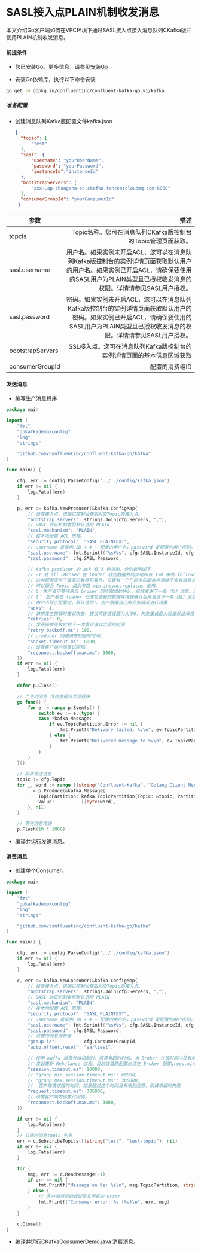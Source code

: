 # SASL接入点PLAIN机制收发消息

本文介绍Go客户端如何在VPC环境下通过SASL接入点接入消息队列CKafka版并使用PLAIN机制收发消息。

#### 前提条件

- 您已安装Go。更多信息，请参见[安装Go](https://golang.org/download)

- 安装Go依赖库，执行以下命令安装

```bash
go get -v gopkg.in/confluentinc/confluent-kafka-go.v1/kafka
```


##### 准备配置

- 创建消息队列Kafka版配置文件kafka.json

  ```json
  {
    "topic": [
        "test"
    ],
    "sasl": {
        "username": "yourUserName",
        "password": "yourPassword",
        "instanceId":"instanceId"
    },
    "bootstrapServers": [
        "xxx-.ap-changsha-ec.ckafka.tencentcloudmq.com:6000"
    ],
    "consumerGroupId": "yourConsumerId"
   }  

  ```

| 参数  | 描述 |  
| ----  |  --:|
| topcis | Topic名称。您可在消息队列CKafka版控制台的Topic管理页面获取。| 
| sasl.username | 用户名。如果实例未开启ACL，您可以在消息队列Kafka版控制台的实例详情页面获取默认用户的用户名。如果实例已开启ACL，请确保要使用的SASL用户为PLAIN类型且已授权收发消息的权限。详情请参见SASL用户授权。 |
| sasl.password |  密码。如果实例未开启ACL，您可以在消息队列Kafka版控制台的实例详情页面获取默认用户的密码。如果实例已开启ACL，请确保要使用的SASL用户为PLAIN类型且已授权收发消息的权限。详情请参见SASL用户授权。| 
| bootstrapServers |  SSL接入点。您可在消息队列Kafka版控制台的实例详情页面的基本信息区域获取 |
| consumerGroupId | 配置的消费组ID | 


#### 发送消息

- 编写生产消息程序

```go
package main

import (
	"fmt"
	"gokafkademo/config"
	"log"
	"strings"

	"github.com/confluentinc/confluent-kafka-go/kafka"
)

func main() {

	cfg, err := config.ParseConfig("../../config/kafka.json")
	if err != nil {
		log.Fatal(err)
	}

	p, err := kafka.NewProducer(&kafka.ConfigMap{
		// 设置接入点，请通过控制台获取对应Topic的接入点。
		"bootstrap.servers": strings.Join(cfg.Servers, ","),
		// SASL 验证机制类型默认选用 PLAIN
		"sasl.mechanism": "PLAIN",
		// 在本地配置 ACL 策略。
		"security.protocol": "SASL_PLAINTEXT",
		// username 是实例 ID + # + 配置的用户名，password 是配置的用户密码。
		"sasl.username": fmt.Sprintf("%s#%s", cfg.SASL.InstanceId, cfg.SASL.Username),
		"sasl.password": cfg.SASL.Password,

		// Kafka producer 的 ack 有 3 种机制，分别说明如下：
		// -1 或 all：Broker 在 leader 收到数据并同步给所有 ISR 中的 follower 后，才应答给 Producer 继续发送下一条（批）消息。
		// 这种配置提供了最高的数据可靠性，只要有一个已同步的副本存活就不会有消息丢失。注意：这种配置不能确保所有的副本读写入该数据才返回，
		// 可以配合 Topic 级别参数 min.insync.replicas 使用。
		// 0：生产者不等待来自 broker 同步完成的确认，继续发送下一条（批）消息。这种配置生产性能最高，但数据可靠性最低（当服务器故障时可能会有数据丢失，如果 leader 已死但是 producer 不知情，则 broker 收不到消息）
		// 1： 生产者在 leader 已成功收到的数据并得到确认后再发送下一条（批）消息。这种配置是在生产吞吐和数据可靠性之间的权衡（如果leader已死但是尚未复制，则消息可能丢失）
		// 用户不显示配置时，默认值为1。用户根据自己的业务情况进行设置
		"acks": 1,
		// 请求发生错误时重试次数，建议将该值设置为大于0，失败重试最大程度保证消息不丢失
		"retries": 0,
		// 发送请求失败时到下一次重试请求之间的时间
		"retry.backoff.ms": 100,
		// producer 网络请求的超时时间。
		"socket.timeout.ms": 6000,
		// 设置客户端内部重试间隔。
		"reconnect.backoff.max.ms": 3000,
	})
	if err != nil {
		log.Fatal(err)
	}

	defer p.Close()

	// 产生的消息 传递至报告处理程序
	go func() {
		for e := range p.Events() {
			switch ev := e.(type) {
			case *kafka.Message:
				if ev.TopicPartition.Error != nil {
					fmt.Printf("Delivery failed: %v\n", ev.TopicPartition)
				} else {
					fmt.Printf("Delivered message to %v\n", ev.TopicPartition)
				}
			}
		}
	}()

	// 异步发送消息
	topic := cfg.Topic
	for _, word := range []string{"Confluent-Kafka", "Golang Client Message"} {
		_ = p.Produce(&kafka.Message{
			TopicPartition: kafka.TopicPartition{Topic: &topic, Partition: kafka.PartitionAny},
			Value:          []byte(word),
		}, nil)
	}

	// 等待消息传递
	p.Flush(10 * 1000)
```

- 编译并运行发送消息。



#### 消费消息

- 创建单个Consumer。

```go
package main

import (
	"fmt"
	"gokafkademo/config"
	"log"
	"strings"

	"github.com/confluentinc/confluent-kafka-go/kafka"
)

func main() {

	cfg, err := config.ParseConfig("../../config/kafka.json")
	if err != nil {
		log.Fatal(err)
	}

	c, err := kafka.NewConsumer(&kafka.ConfigMap{
		// 设置接入点，请通过控制台获取对应Topic的接入点。
		"bootstrap.servers": strings.Join(cfg.Servers, ","),
		// SASL 验证机制类型默认选用 PLAIN
		"sasl.mechanism": "PLAIN",
		// 在本地配置 ACL 策略。
		"security.protocol": "SASL_PLAINTEXT",
		// username 是实例 ID + # + 配置的用户名，password 是配置的用户密码。
		"sasl.username": fmt.Sprintf("%s#%s", cfg.SASL.InstanceId, cfg.SASL.Username),
		"sasl.password": cfg.SASL.Password,
		// 设置的消息消费组
		"group.id":          cfg.ConsumerGroupId,
		"auto.offset.reset": "earliest",

		// 使用 Kafka 消费分组机制时，消费者超时时间。当 Broker 在该时间内没有收到消费者的心跳时，认为该消费者故障失败，Broker
		// 发起重新 Rebalance 过程。目前该值的配置必须在 Broker 配置group.min.session.timeout.ms=6000和group.max.session.timeout.ms=300000 之间
		"session.timeout.ms": 10000,
		// "group.min.session.timeout.ms": 60000,
		// "group.max.session.timeout.ms": 300000,
		//  客户端请求超时时间，如果超过这个时间没有收到应答，则请求超时失败
		"request.timeout.ms": 305000,
		// 设置客户端内部重试间隔。
		"reconnect.backoff.max.ms": 3000,
	})

	if err != nil {
		log.Fatal(err)
	}
	// 订阅的消息topic 列表
	err = c.SubscribeTopics([]string{"test", "test-topic"}, nil)
	if err != nil {
		log.Fatal(err)
	}

	for {
		msg, err := c.ReadMessage(-1)
		if err == nil {
			fmt.Printf("Message on %s: %s\n", msg.TopicPartition, string(msg.Value))
		} else {
			// 客户端将自动尝试恢复所有的 error
			fmt.Printf("Consumer error: %v (%v)\n", err, msg)
		}
	}

	c.Close()
}
```
- 编译并运行CKafkaConsumerDemo.java 消费消息。

